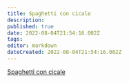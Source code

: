 ```yaml
---
title: Spaghetti con cicale
description: 
published: true
date: 2022-08-04T21:54:16.002Z
tags: 
editor: markdown
dateCreated: 2022-08-04T21:54:16.002Z
---
```


[Spaghetti con cicale](https://www.youtube.com/watch?v=940_5o2BTrc)